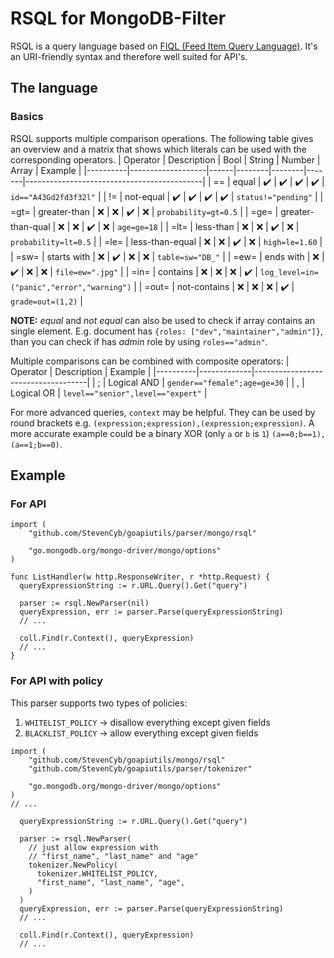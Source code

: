 # RSQL for MongoDB-Filter

RSQL is a query language based on [FIQL (Feed Item Query Language)](https://datatracker.ietf.org/doc/html/draft-nottingham-atompub-fiql-00).
It's an URI-friendly syntax and therefore well suited for API's.

## The language

### Basics

RSQL supports multiple comparison operations.
The following table gives an overview and a matrix that shows which literals can be used with the corresponding operators.
| Operator | Description | Bool | String | Number | Array | Example |
|----------|-------------------|------|--------|--------|-------|--------------------------------------------|
| == | equal | ✔️ | ✔️ | ✔️ | ✔️ | `id=="A43Gd2fd3f32l"` |
| != | not-equal | ✔️ | ✔️ | ✔️ | ✔️ | `status!="pending"` |
| =gt= | greater-than | ❌ | ❌ | ✔️ | ❌ | `probability=gt=0.5` |
| =ge= | greater-than-qual | ❌ | ❌ | ✔️ | ❌ | `age=ge=18` |
| =lt= | less-than | ❌ | ❌ | ✔️ | ❌ | `probability=lt=0.5` |
| =le= | less-than-equal | ❌ | ❌ | ✔️ | ❌ | `high=le=1.60` |
| =sw= | starts with | ❌ | ✔️ | ❌ | ❌ | `table=sw="DB_"` |
| =ew= | ends with | ❌ | ✔️ | ❌ | ❌ | `file=ew=".jpg"` |
| =in= | contains | ❌ | ❌ | ❌ | ✔️ | `log_level=in=("panic","error","warning")` |
| =out= | not-contains | ❌ | ❌ | ❌ | ✔️ | `grade=out=(1,2)` |

**NOTE:** _equal_ and _not equal_ can also be used to check if array contains an single element.
E.g. document has `{roles: ["dev","maintainer","admin"]}`, than you can check if has _admin_ role by using `roles=="admin"`.

Multiple comparisons can be combined with composite operators:
| Operator | Description | Example |
|----------|-------------|------------------------------------|
| ; | Logical AND | `gender=="female";age=ge=30` |
| , | Logical OR | `level=="senior",level=="expert"` |

For more advanced queries, `context` may be helpful.
They can be used by round brackets e.g. `(expression;expression),(expression;expression)`.
A more accurate example could be a binary XOR (only `a` or `b` is `1`) `(a==0;b==1),(a==1;b==0)`.

## Example

### For API

```golang
import (
	"github.com/StevenCyb/goapiutils/parser/mongo/rsql"

	"go.mongodb.org/mongo-driver/mongo/options"
)

func ListHandler(w http.ResponseWriter, r *http.Request) {
  queryExpressionString := r.URL.Query().Get("query")

  parser := rsql.NewParser(nil)
  queryExpression, err := parser.Parse(queryExpressionString)
  // ...

  coll.Find(r.Context(), queryExpression)
  // ...
}
```

### For API with policy

This parser supports two types of policies:

1. `WHITELIST_POLICY` -> disallow everything except given fields
2. `BLACKLIST_POLICY` -> allow everything except given fields

```golang
import (
	"github.com/StevenCyb/goapiutils/mongo/rsql"
	"github.com/StevenCyb/goapiutils/parser/tokenizer"

	"go.mongodb.org/mongo-driver/mongo/options"
)
// ...

  queryExpressionString := r.URL.Query().Get("query")

  parser := rsql.NewParser(
    // just allow expression with
    // "first_name", "last_name" and "age"
    tokenizer.NewPolicy(
      tokenizer.WHITELIST_POLICY,
      "first_name", "last_name", "age",
    )
  )
  queryExpression, err := parser.Parse(queryExpressionString)
  // ...

  coll.Find(r.Context(), queryExpression)
  // ...
```
